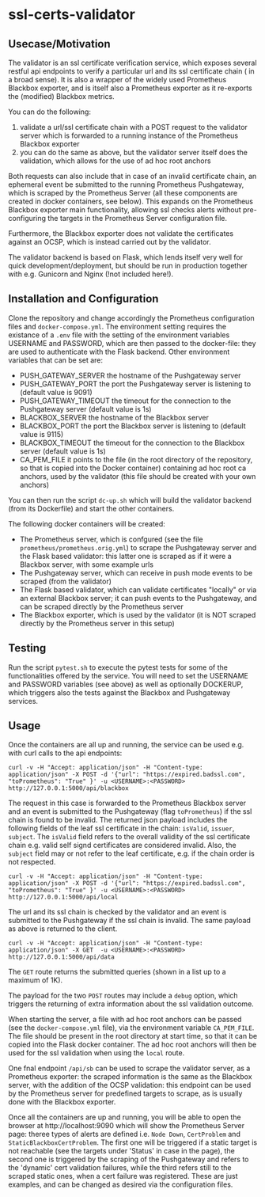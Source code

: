 # ssl-certs-validator

## Usecase/Motivation

The validator is an ssl certificate verification service, which exposes several restful api endpoints to verify a particular url and its ssl certificate chain ( in a broad sense). It is also a wrapper of the widely used Prometheus Blackbox exporter, and is itself also a Prometheus exporter as it re-exports the (modified) Blackbox metrics. 

You can do the following:
1. validate a url/ssl certificate chain  with a POST request to the validator server which is forwarded to a running instance of the Prometheus Blackbox exporter
2. you can do the same as above, but the validator server itself does the validation, which allows for the use of ad hoc root anchors

Both requests can also include that in case of an invalid certificate chain, an ephemeral event be submitted to the running Prometheus Pushgateway, which is scraped by the Prometheus Server (all these components are created in docker containers, see below).
This expands on the Prometheus Blackbox exporter main functionality, allowing ssl checks alerts without pre-configuring the targets in the Prometheus Server configuration file.

Furthermore, the Blackbox exporter does not validate the certificates against an OCSP, which is instead carried out by the validator. 

The validator backend is based on Flask, which lends itself very well for quick development/deployment, but should be run in production together with e.g. Gunicorn and Nginx (!not included here!).

## Installation and Configuration

Clone the repository and change accordingly the Prometheus configuration files and `docker-compose.yml`. 
The environment setting requires the existance of a `.env` file with the setting of the environment variables USERNAME and PASSWORD, which are then passed to the docker-file: they are used to authenticate with the Flask backend. Other environment variables that can be set are:
- PUSH_GATEWAY_SERVER  the hostname of the Pushgateway server
- PUSH_GATEWAY_PORT  the port the Pushgateway server is listening to (default value is 9091)
- PUSH_GATEWAY_TIMEOUT  the timeout for the connection to the Pushgateway server (default value is 1s)
- BLACKBOX_SERVER the hostname of the Blackbox server
- BLACKBOX_PORT the port the Blackbox server is listening to (default value is 9115)
- BLACKBOX_TIMEOUT the timeout for the connection to the Blackbox server (default value is 1s)
- CA_PEM_FILE it points to the file (in the root directory of the repository, so that is copied into the Docker container) containing ad hoc root ca anchors, used by the validator (this file should be created with your own anchors)

You can then run the script `dc-up.sh` which will build the validator backend (from its Dockerfile) and start the other containers.

The following docker containers will be created:
- The Prometheus server, which is confgured (see the file `prometheus/prometheus.orig.yml`) to scrape the Pushgateway server and the Flask based validator: this latter one is scraped as if it were a Blackbox server, with some example urls
- The Pushgateway server, which can receive in push mode events to be scraped (from the validator)
- The Flask based validator, which can validate certificates "locally" or via an external Blackbox server; it can push events to the Pushgateway, and can be scraped directly by the Prometheus server
- The Blackbox exporter, which is used by the validator (it is NOT scraped directly by the Prometheus server in this setup)

## Testing

Run the script `pytest.sh` to execute the pytest tests for some of the functionalities offered by the service. You will need to set the USERNAME and PASSWORD variables (see above) as well as optionally DOCKERUP, which triggers also the tests against the Blackbox and Pushgateway services.

## Usage

Once the containers are all up and running, the service can be used e.g. with curl calls to the api endpoints:

`curl -v -H "Accept: application/json" -H "Content-type: application/json" -X POST -d '{"url": "https://expired.badssl.com", "toPrometheus": "True" }' -u <USERNAME>:<PASSWORD> http://127.0.0.1:5000/api/blackbox`  

The request in this case is forwarded to the Prometheus Blackbox server and an event is submitted to the Pushgateway (flag `toPrometheus`) if the ssl chain is found to be invalid.
The returned json payload includes the following fields of the leaf ssl certificate in the chain: `isValid`, `issuer`, `subject`. 
The `isValid` field refers to the overall validity of the ssl certificate chain e.g. valid self signd certificates are considered invalid. Also, the `subject` field may or not refer to the leaf certificate, e.g. if the chain order is not respected.

`curl -v -H "Accept: application/json" -H "Content-type: application/json" -X POST -d '{"url": "https://expired.badssl.com", "toPrometheus": "True" }' -u <USERNAME>:<PASSWORD> http://127.0.0.1:5000/api/local`  

The url and its ssl chain is checked by the validator and an event is submitted to the Pushgateway if the ssl chain is invalid.
The same payload as above is returned to the client.

`curl -v -H "Accept: application/json" -H "Content-type: application/json" -X GET  -u <USERNAME>:<PASSWORD> http://127.0.0.1:5000/api/data`

The `GET` route returns the submitted queries (shown in a list up to a maximum of 1K). 

The payload for the two `POST` routes may include a `debug` option, which triggers the returning of extra information about the ssl validation outcome. 

When starting the server, a file with ad hoc root anchors can be passed (see the `docker-compose.yml` file), via the environment variable `CA_PEM_FILE`. The file should be present in the root directory at start time, so that it can be copied into the Flask docker container. The ad hoc root anchors will then be used for the ssl validation when using the `local` route.

One fnal endpoint `/api/sb` can be used to scrape the validator server, as a Prometheus exporter: the scraped information is the same as the Blackbox server, with the addition of the OCSP validation: this endpoint can be used by the Prometheus server for predefined targets to scrape, as is usually done with the Blackbox exporter. 

Once all the containers are up and running, you will be able to open the browser at http://localhost:9090 which will show the Prometheus Server page: theree types of alerts are defined i.e. `Node Down`, `CertProblem` and `StaticBlackboxCertProblem`. The first one will be triggered if a static target is not reachable (see the targets under 'Status' in case in the page), the second one is triggered by the scraping of the Pushgateway and refers to the 'dynamic' cert validation failures, while the third refers still to the scraped static ones, when a cert failure was registered. These are just examples, and can be changed as desired via the configuration files.